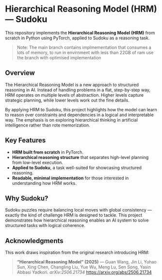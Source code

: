 # Hierarchical Reasoning Model (HRM) — Sudoku

This repository implements the **Hierarchical Reasoning Model (HRM)** from scratch in Python using PyTorch, applied to Sudoku as a reasoning task.
> Note: The main branch contains implmementation that consumes a lots of memory, to run in envirnment with less than 22GB of ram use the branch with optimised implementation
## Overview

The Hierarchical Reasoning Model is a new approach to structured reasoning in AI. Instead of handling problems in a flat, step-by-step way, HRM operates on multiple levels of abstraction. Higher levels capture strategic planning, while lower levels work out the fine details.  

By applying HRM to Sudoku, this project highlights how the model can learn to reason over constraints and dependencies in a logical and interpretable way. The emphasis is on exploring hierarchical thinking in artificial intelligence rather than rote memorization.

## Key Features

- **HRM built from scratch** in PyTorch.
- **Hierarchical reasoning structure** that separates high-level planning from low-level execution.
- **Applied to Sudoku**, a task well-suited for showcasing structured reasoning.
- **Readable, minimal implementation** for those interested in understanding how HRM works.

## Why Sudoku?

Sudoku puzzles require balancing local moves with global consistency — exactly the kind of challenge HRM is designed to tackle. This project demonstrates how hierarchical reasoning enables an AI system to solve structured tasks with logical coherence.

## Acknowledgments

This work draws inspiration from the original research introducing HRM:  

> **“Hierarchical Reasoning Model” (2025)** — Guan Wang, Jin Li, Yuhao Sun, Xing Chen, Changling Liu, Yue Wu, Meng Lu, Sen Song, Yasin Abbasi Yadkori. *arXiv:2506.21734*
> https://arxiv.org/abs/2506.21734
